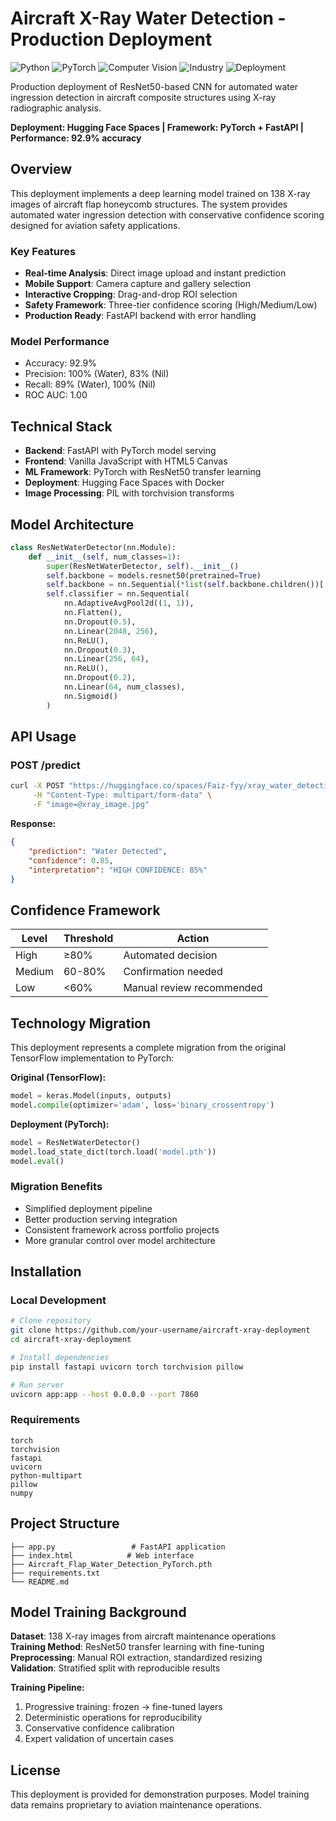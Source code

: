 # Aircraft X-Ray Water Detection - Production Deployment

![Python](https://img.shields.io/badge/Python-3.8+-blue) ![PyTorch](https://img.shields.io/badge/PyTorch-2.x-red) ![Computer Vision](https://img.shields.io/badge/CV-CNN-orange) ![Industry](https://img.shields.io/badge/Industry-Aviation-darkblue) ![Deployment](https://img.shields.io/badge/Deploy-HuggingFace-yellow)

Production deployment of ResNet50-based CNN for automated water ingression detection in aircraft composite structures using X-ray radiographic analysis.

**Deployment: Hugging Face Spaces | Framework: PyTorch + FastAPI | Performance: 92.9% accuracy**

## Overview

This deployment implements a deep learning model trained on 138 X-ray images of aircraft flap honeycomb structures. The system provides automated water ingression detection with conservative confidence scoring designed for aviation safety applications.

### Key Features
- **Real-time Analysis**: Direct image upload and instant prediction
- **Mobile Support**: Camera capture and gallery selection
- **Interactive Cropping**: Drag-and-drop ROI selection
- **Safety Framework**: Three-tier confidence scoring (High/Medium/Low)
- **Production Ready**: FastAPI backend with error handling

### Model Performance
- Accuracy: 92.9%
- Precision: 100% (Water), 83% (Nil)  
- Recall: 89% (Water), 100% (Nil)
- ROC AUC: 1.00

## Technical Stack

- **Backend**: FastAPI with PyTorch model serving
- **Frontend**: Vanilla JavaScript with HTML5 Canvas
- **ML Framework**: PyTorch with ResNet50 transfer learning
- **Deployment**: Hugging Face Spaces with Docker
- **Image Processing**: PIL with torchvision transforms

## Model Architecture

```python
class ResNetWaterDetector(nn.Module):
    def __init__(self, num_classes=1):
        super(ResNetWaterDetector, self).__init__()
        self.backbone = models.resnet50(pretrained=True)
        self.backbone = nn.Sequential(*list(self.backbone.children())[:-1])
        self.classifier = nn.Sequential(
            nn.AdaptiveAvgPool2d((1, 1)),
            nn.Flatten(),
            nn.Dropout(0.5),
            nn.Linear(2048, 256),
            nn.ReLU(),
            nn.Dropout(0.3),
            nn.Linear(256, 64),
            nn.ReLU(),
            nn.Dropout(0.2),
            nn.Linear(64, num_classes),
            nn.Sigmoid()
        )
```

## API Usage

### POST /predict
```bash
curl -X POST "https://huggingface.co/spaces/Faiz-fyy/xray_water_detection/predict" \
     -H "Content-Type: multipart/form-data" \
     -F "image=@xray_image.jpg"
```

**Response:**
```json
{
    "prediction": "Water Detected",
    "confidence": 0.85,
    "interpretation": "HIGH CONFIDENCE: 85%"
}
```

## Confidence Framework

| Level | Threshold | Action |
|-------|-----------|--------|
| High | ≥80% | Automated decision |
| Medium | 60-80% | Confirmation needed |
| Low | <60% | Manual review recommended |

## Technology Migration

This deployment represents a complete migration from the original TensorFlow implementation to PyTorch:

**Original (TensorFlow):**
```python
model = keras.Model(inputs, outputs)
model.compile(optimizer='adam', loss='binary_crossentropy')
```

**Deployment (PyTorch):**
```python
model = ResNetWaterDetector()
model.load_state_dict(torch.load('model.pth'))
model.eval()
```

### Migration Benefits
- Simplified deployment pipeline
- Better production serving integration
- Consistent framework across portfolio projects
- More granular control over model architecture

## Installation

### Local Development
```bash
# Clone repository
git clone https://github.com/your-username/aircraft-xray-deployment
cd aircraft-xray-deployment

# Install dependencies
pip install fastapi uvicorn torch torchvision pillow

# Run server
uvicorn app:app --host 0.0.0.0 --port 7860
```

### Requirements
```
torch
torchvision
fastapi
uvicorn
python-multipart
pillow
numpy
```

## Project Structure

```
├── app.py                 # FastAPI application
├── index.html            # Web interface
├── Aircraft_Flap_Water_Detection_PyTorch.pth
├── requirements.txt
└── README.md
```

## Model Training Background

**Dataset**: 138 X-ray images from aircraft maintenance operations  
**Training Method**: ResNet50 transfer learning with fine-tuning  
**Preprocessing**: Manual ROI extraction, standardized resizing  
**Validation**: Stratified split with reproducible results  

**Training Pipeline:**
1. Progressive training: frozen → fine-tuned layers
2. Deterministic operations for reproducibility  
3. Conservative confidence calibration
4. Expert validation of uncertain cases

## License

This deployment is provided for demonstration purposes. Model training data remains proprietary to aviation maintenance operations.
